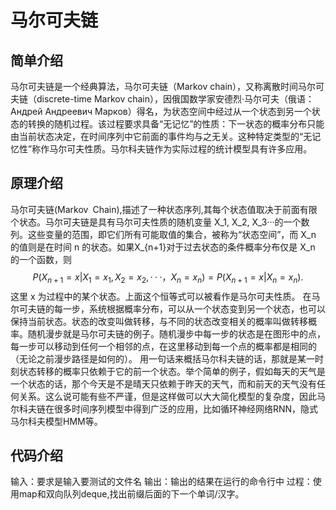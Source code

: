 # 马尔可夫链
## 简单介绍
马尔可夫链是一个经典算法，马尔可夫链（Markov chain），又称离散时间马尔可夫链（discrete-time Markov chain），因俄国数学家安德烈·马尔可夫（俄语：Андрей Андреевич Марков）得名，为状态空间中经过从一个状态到另一个状态的转换的随机过程。该过程要求具备“无记忆”的性质：下一状态的概率分布只能由当前状态决定，在时间序列中它前面的事件均与之无关。这种特定类型的“无记忆性”称作马尔可夫性质。马尔科夫链作为实际过程的统计模型具有许多应用。
## 原理介绍 
马尔可夫链(Markov Chain),描述了一种状态序列,其每个状态值取决于前面有限个状态。马尔可夫链是具有马尔可夫性质的随机变量 X_1, X_2, X_3···的一个数列。这些变量的范围，即它们所有可能取值的集合，被称为“状态空间”，而 X_n 的值则是在时间 n 的状态。如果X_{n+1}对于过去状态的条件概率分布仅是 X_n 的一个函数，则
$$P(X_{n+1}=x|X_1=x_1,X_2=x_2,···，X_n=x_n) = P(X_{n+1}=x|X_n=x_n).$$
这里 x 为过程中的某个状态。上面这个恒等式可以被看作是马尔可夫性质。
在马尔可夫链的每一步，系统根据概率分布，可以从一个状态变到另一个状态，也可以保持当前状态。状态的改变叫做转移，与不同的状态改变相关的概率叫做转移概率。随机漫步就是马尔可夫链的例子。随机漫步中每一步的状态是在图形中的点，每一步可以移动到任何一个相邻的点，在这里移动到每一个点的概率都是相同的（无论之前漫步路径是如何的）。 
用一句话来概括马尔科夫链的话，那就是某一时刻状态转移的概率只依赖于它的前一个状态。举个简单的例子，假如每天的天气是一个状态的话，那个今天是不是晴天只依赖于昨天的天气，而和前天的天气没有任何关系。这么说可能有些不严谨，但是这样做可以大大简化模型的复杂度，因此马尔科夫链在很多时间序列模型中得到广泛的应用，比如循环神经网络RNN，隐式马尔科夫模型HMM等。
## 代码介绍
输入：要求是输入要测试的文件名
输出：输出的结果在运行的命令行中
过程：使用map和双向队列deque,找出前缀后面的下一个单词/汉字。
